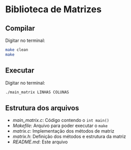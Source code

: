 # Biblioteca de Matrizes

## Compilar

Digitar no terminal:
```sh
make clean
make
```


## Executar

Digitar no terminal:
```sh
./main_matrix LINHAS COLUNAS
```


## Estrutura dos arquivos
- *main_matrix.c*: Código contendo o `int main()`
- *Makefile*: Arquivo para poder executar o `make`
- *matrix.c*: Implementação dos métodos de matriz
- *matrix.h*: Definição dos métodos e estrutura da matriz
- *README.md*: Este arquivo
